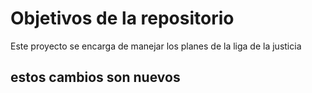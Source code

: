 # Objetivos de la repositorio

Este proyecto se encarga de manejar los planes de la liga de la justicia
## estos cambios son nuevos
